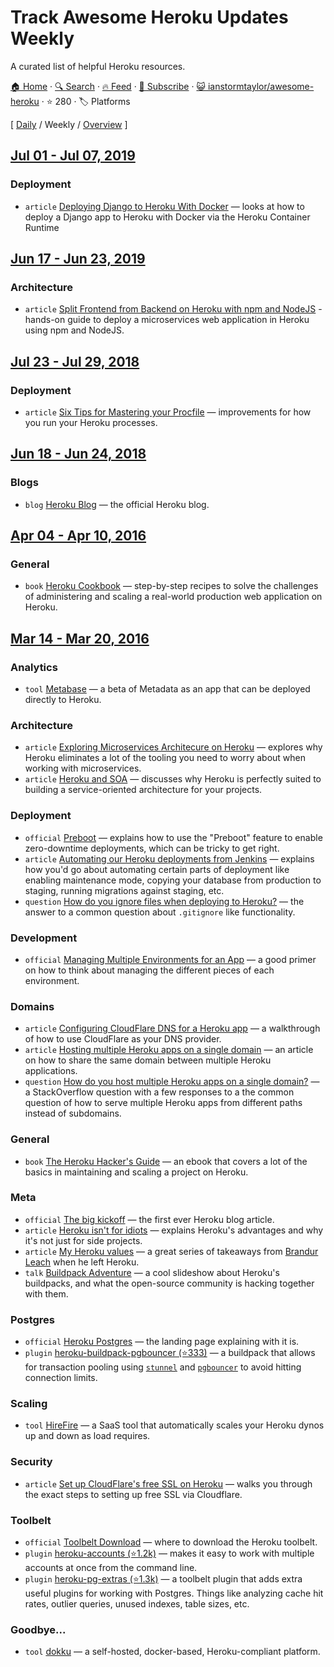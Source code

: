 # Track Awesome Heroku Updates Weekly

A curated list of helpful Heroku resources.

[🏠 Home](/README.md) · [🔍 Search](https://www.trackawesomelist.com/search/) · [🔥 Feed](https://www.trackawesomelist.com/ianstormtaylor/awesome-heroku/week/rss.xml) · [📮 Subscribe](https://trackawesomelist.us17.list-manage.com/subscribe?u=d2f0117aa829c83a63ec63c2f&id=36a103854c) · [😺 ianstormtaylor/awesome-heroku](https://github.com/ianstormtaylor/awesome-heroku) · ⭐ 280 · 🏷️ Platforms

[ [Daily](/content/ianstormtaylor/awesome-heroku/README.md) / Weekly / [Overview](/content/ianstormtaylor/awesome-heroku/readme/README.md) ]

## [Jul 01 - Jul 07, 2019](/content/2019/26/README.md)

### Deployment

*   `article` [Deploying Django to Heroku With Docker](https://testdriven.io/blog/deploying-django-to-heroku-with-docker/) — looks at how to deploy a Django app to Heroku with Docker via the Heroku Container Runtime

## [Jun 17 - Jun 23, 2019](/content/2019/24/README.md)

### Architecture

*   `article` [Split Frontend from Backend on Heroku with npm and NodeJS](https://medium.com/@spygi/scalable-cost-effective-web-architectures-for-heroku-eb8f1f55a4b6) - hands-on guide to deploy a microservices web application in Heroku using npm and NodeJS.

## [Jul 23 - Jul 29, 2018](/content/2018/30/README.md)

### Deployment

*   `article` [Six Tips for Mastering your Procfile](https://medium.com/@adam_41691/six-tips-for-mastering-your-procfile-64ea1207b779) — improvements for how you run your Heroku processes.

## [Jun 18 - Jun 24, 2018](/content/2018/25/README.md)

### Blogs

*   `blog` [Heroku Blog](https://blog.heroku.com) — the official Heroku blog.

## [Apr 04 - Apr 10, 2016](/content/2016/14/README.md)

### General

*   `book` [Heroku Cookbook](http://www.amazon.com/Heroku-Cookbook-Mike-Coutermarsh/dp/1782177949) — step-by-step recipes to solve the challenges of administering and scaling a real-world production web application on Heroku.

## [Mar 14 - Mar 20, 2016](/content/2016/11/README.md)

### Analytics

*   `tool` [Metabase](http://www.metabase.com/docs/v0.13.3/operations-guide/running-metabase-on-heroku.html) — a beta of Metadata as an app that can be deployed directly to Heroku.

### Architecture

*   `article` [Exploring Microservices Architecure on Heroku](http://blog.codeship.com/exploring-microservices-architecture-on-heroku/) — explores why Heroku eliminates a lot of the tooling you need to worry about when working with microservices.
*   `article` [Heroku and SOA](https://www.rdegges.com/2014/heroku-and-soa/) — discusses why Heroku is perfectly suited to building a service-oriented architecture for your projects.

### Deployment

*   `official` [Preboot](https://devcenter.heroku.com/articles/preboot) — explains how to use the "Preboot" feature to enable zero-downtime deployments, which can be tricky to get right.
*   `article` [Automating our Heroku deployments from Jenkins](https://www.paulfurley.com/automating-heroku-deployments-from-jenkins/) — explains how you'd go about automating certain parts of deployment like enabling maintenance mode, copying your database from production to staging, running migrations against staging, etc.
*   `question` [How do you ignore files when deploying to Heroku?](http://stackoverflow.com/questions/12523435/how-do-i-ignore-folders-and-files-when-pushing-to-heroku-with-a-rails-app) — the answer to a common question about `.gitignore` like functionality.

### Development

*   `official` [Managing Multiple Environments for an App](https://devcenter.heroku.com/articles/multiple-environments) — a good primer on how to think about managing the different pieces of each environment.

### Domains

*   `article` [Configuring CloudFlare DNS for a Heroku app](http://www.higherorderheroku.com/articles/cloudflare-dns-heroku/) — a walkthrough of how to use CloudFlare as your DNS provider.
*   `article` [Hosting multiple Heroku apps on a single domain](https://pilot.co/blog/hosting-multiple-heroku-apps-on-a-single-domain/) — an article on how to share the same domain between multiple Heroku applications.
*   `question` [How do you host multiple Heroku apps on a single domain?](http://stackoverflow.com/questions/19119164/multiple-heroku-apps-on-a-single-domain) — a StackOverflow question with a few responses to a the common question of how to serve multiple Heroku apps from different paths instead of subdomains.

### General

*   `book` [The Heroku Hacker's Guide](http://www.theherokuhackersguide.com/) — an ebook that covers a lot of the basics in maintaining and scaling a project on Heroku.

### Meta

*   `official` [The big kickoff](https://blog.heroku.com/archives/2007/10/30/the_big_kickoff) — the first ever Heroku blog article.
*   `article` [Heroku isn't for idiots](https://www.rdegges.com/2012/heroku-isnt-for-idiots/) — explains Heroku's advantages and why it's not just for side projects.
*   `article` [My Heroku values](https://brandur.org/heroku-values) — a great series of takeaways from [Brandur Leach](https://twitter.com/brandur) when he left Heroku.
*   `talk` [Buildpack Adventure](http://buildpack-adventure.herokuapp.com/) — a cool slideshow about Heroku's buildpacks, and what the open-source community is hacking together with them.

### Postgres

*   `official` [Heroku Postgres](https://www.heroku.com/postgres) — the landing page explaining with it is.
*   `plugin` [heroku-buildpack-pgbouncer (⭐333)](https://github.com/heroku/heroku-buildpack-pgbouncer) — a buildpack that allows for transaction pooling using [`stunnel`](https://www.stunnel.org/index.html) and [`pgbouncer`](https://wiki.postgresql.org/wiki/PgBouncer) to avoid hitting connection limits.

### Scaling

*   `tool` [HireFire](https://www.hirefire.io/) — a SaaS tool that automatically scales your Heroku dynos up and down as load requires.

### Security

*   `article` [Set up CloudFlare's free SSL on Heroku](https://robots.thoughtbot.com/set-up-cloudflare-free-ssl-on-heroku) — walks you through the exact steps to setting up free SSL via Cloudflare.

### Toolbelt

*   `official` [Toolbelt Download](https://toolbelt.heroku.com/) — where to download the Heroku toolbelt.
*   `plugin` [heroku-accounts (⭐1.2k)](https://github.com/ddollar/heroku-accounts) — makes it easy to work with multiple accounts at once from the command line.
*   `plugin` [heroku-pg-extras (⭐1.3k)](https://github.com/heroku/heroku-pg-extras) — a toolbelt plugin that adds extra useful plugins for working with Postgres. Things like analyzing cache hit rates, outlier queries, unused indexes, table sizes, etc.

### Goodbye...

*   `tool` [dokku](http://dokku.viewdocs.io/dokku/) — a self-hosted, docker-based, Heroku-compliant platform.